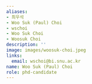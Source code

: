 ```yaml
---
aliases:
- 최우석
- Woo Suk (Paul) Choi
- wschoi
- Woo Suk Choi
- Woosuk Choi
description: ''
image: images/woosuk-choi.jpeg
links:
  email: wschoi@bi.snu.ac.kr
name: Woo Suk (Paul) Choi
role: phd-candidate
---
```

